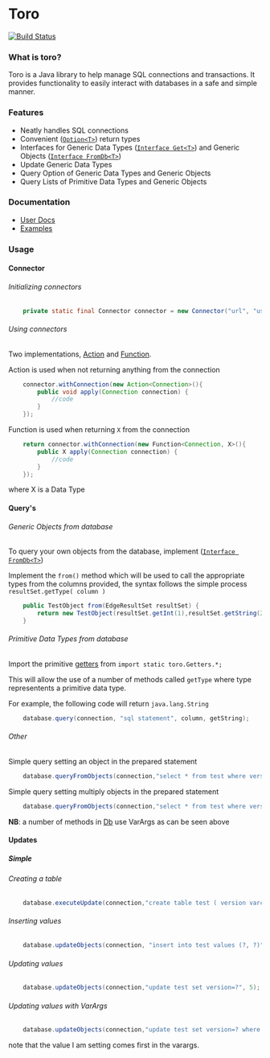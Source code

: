 # Toro


[![Build Status](https://travis-ci.org/nhibberd/toro.png)](https://travis-ci.org/nhibberd/toro)

### What is toro?

Toro is a Java library to help manage SQL connections and transactions. It provides functionality to easily interact with databases in a safe and simple manner.


### Features

* Neatly handles SQL connections
* Convenient ([`Option<T>`](https://github.com/nhibberd/toro/blob/master/src/main/java/toro/Option.java)) return types
* Interfaces for Generic Data Types ([`Interface Get<T>`](https://github.com/nhibberd/toro/blob/master/src/main/java/toro/Get.java)) and Generic Objects ([`Interface FromDb<T>`](https://github.com/nhibberd/toro/blob/master/src/main/java/toro/FromDb.java))
* Update Generic Data Types
* Query Option of Generic Data Types and Generic Objects
* Query Lists of Primitive Data Types and Generic Objects


### Documentation

* [User Docs]()
* [Examples](https://github.com/nhibberd/toro/blob/master/src/main/java/example/Example.java)


### Usage
#### Connector

###### Initializing connectors
```Java
    private static final Connector connector = new Connector("url", "username", "password");
````

###### Using connectors
Two implementations, [Action](https://github.com/nhibberd/toro/blob/master/src/main/java/toro/Action.java) and [Function](https://github.com/nhibberd/toro/blob/master/src/main/java/toro/Function.java).

Action is used when not returning anything from the connection
```Java
    connector.withConnection(new Action<Connection>(){
        public void apply(Connection connection) {
            //code
        }
    });
````

Function is used when returning `X` from the connection
```Java
    return connector.withConnection(new Function<Connection, X>(){
        public X apply(Connection connection) {
            //code
        }
    });
````
where X is a Data Type

#### Query's

###### Generic Objects from database

To query your own objects from the database, implement ([`Interface FromDb<T>`](https://github.com/nhibberd/toro/blob/master/src/main/java/toro/FromDb.java))

Implement the `from()` method which will be used to call the appropriate types from the columns provided, the syntax follows
the simple process ` resultSet.getType( column )  `

```Java
    public TestObject from(EdgeResultSet resultSet) {
        return new TestObject(resultSet.getInt(1),resultSet.getString(2));
    }
````

###### Primitive Data Types from database

Import the primitive [getters](https://github.com/nhibberd/toro/blob/master/src/main/java/toro/Getters.java) from `import static toro.Getters.*;`

This will allow the use of a number of methods called `getType` where type representents a primitive data type.

For example, the following code will return `java.lang.String`

```Java
    database.query(connection, "sql statement", column, getString);
````

###### Other

Simple query setting an object in the prepared statement

```Java
    database.queryFromObjects(connection,"select * from test where version=?", getString, 1);
```

Simple query setting multiply objects in the prepared statement

```Java
    database.queryFromObjects(connection,"select * from test where version=? and second=?", getString, 1, "one");
```

**NB**: a number of methods in [Db](https://github.com/nhibberd/toro/blob/master/src/main/java/toro/Db.java) use VarArgs as can be seen above


#### Updates

##### Simple
###### Creating a table

```Java
    database.executeUpdate(connection,"create table test ( version varchar(10), second varchar(255) )");
```

###### Inserting values

```Java
    database.updateObjects(connection, "insert into test values (?, ?)", 1, "foo");
```

###### Updating values

```Java
    database.updateObjects(connection,"update test set version=?", 5);
```

###### Updating values with VarArgs

```Java
    database.updateObjects(connection,"update test set version=? where second=?", 5, "foo");
```

note that the value I am setting comes first in the varargs.


